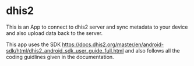 # dhis2
This is an App to connect to dhis2 server and sync metadata to your device and also upload data back to the server.

This app uses the SDK https://docs.dhis2.org/master/en/android-sdk/html/dhis2_android_sdk_user_guide_full.html and also follows all the coding guidlines given in the documentation.
